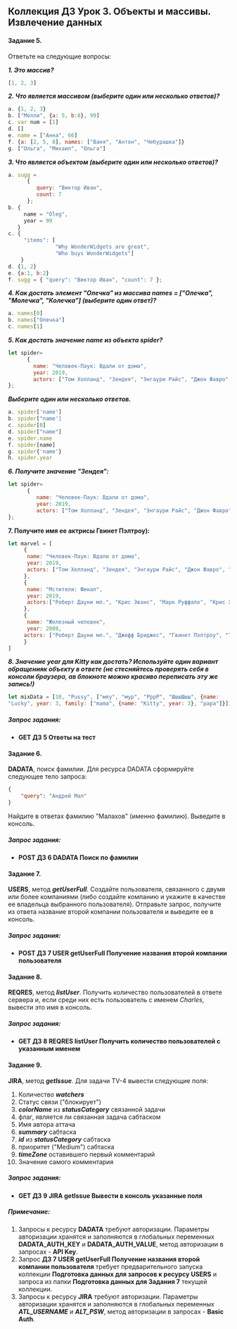 ## **Коллекция ДЗ Урок 3.** Объекты и массивы. Извлечение данных

#### Задание 5.

Ответьте на следующие вопросы:

_**1\. Это массив?**_

``` javascript
[1, 2, 3]

 ```

_**2\. Что является массивом (выберите один или несколько ответов)?**_

``` javascript
a. {1, 2, 3}
b. ["Молли", {a: 5, b:8}, 99]
c. var num = [1]
d. []
e. name = ["Анна", 66]
f. {a: [2, 5, 8], names: ["Ваня", "Антон", "Чебурашка"]}
g. ["Ольга", "Михаил", "Ольга"]

 ```

_**3\. Что является объектом (выберите один или несколько ответов)?**_

``` javascript
a. sugg = 
      {      
         query: "Виктор Иван",          
         count: 7
      };
b. {
     name = "Oleg",
     year = 99
   }
c. {
     "items": [
               "Why WonderWidgets are great",
               "Who buys WonderWidgets"]
    }
d. {1, 2}
e. {a:1, b:2}
f. sugg = { "query": "Виктор Иван", "count": 7 };

 ```

_**4\. Как достать элемент "Олечка" из массива names = \["Олечка", "Молечка", "Колечка"\] (выберите один ответ)?**_

``` javascript
a. names[0]
b. names["Олечка"]
c. names[1]

 ```

_**5\. Как достать значение name из объекта spider?**_

``` javascript
let spider= 
      {      
        name: "Человек-Паук: Вдали от дома",
        year: 2019,
        actors: ["Том Холланд", "Зендея", "Энгаури Райс", "Джон Фавро", "Джейк Джилленхол", "Сэмюэл Л. Джексон"]        
};

 ```

_**Выберите один или несколько ответов.**_

``` javascript
a. spider['name']
b. spider["name']
c. spider[0]
d. spider["name"]
e. spider.name
f. spider[name]
g. spider{'name'}
h. spider.year

 ```

_**6\. Получите значение "Зендея":**_

``` javascript
let spider= 
      {      
         name: "Человек-Паук: Вдали от дома",
         year: 2019,
         actors: ["Том Холланд", "Зендея", "Энгаури Райс", "Джон Фавро", "Джейк Джилленхол", "Сэмюэл Л. Джексон"]         
};

 ```

**7\. Получите имя ее актрисы Гвинет Пэлтроу):**

``` javascript
let marvel = [
     {
      name: "Человек-Паук: Вдали от дома",
      year: 2019,
      actors: ["Том Холланд", "Зендея", "Энгаури Райс", "Джон Фавро", "Джейк Джилленхол", "Сэмюэл Л. Джексон"]      
     },
     {     
      name: "Мстители: Финал",
      year: 2019,
      actors:["Роберт Дауни мл.", "Крис Эванс", "Марк Руффало", "Крис Хемсворт","Скарлетт Йоханссон", "Джереми Реннер", "Дон Чидл", "Пол Радд", "БриЛарсон", "Карен Гиллан"]      
     },
     {     
      name: "Железный человек",
      year: 2008,
     actors: ["Роберт Дауни мл.", "Джефф Бриджес", "Гвинет Пэлтроу", "Терренс Ховард"]
     }     
]

 ```

_**8\. Значение year для Kitty как достать? Используйте один вариант обращения**__**к объекту в ответе (не стесняйтесь проверять себя в консоли браузера, а**__**в блокноте можно красиво переписать эту же запись!)**_

``` javascript
let mixData = [10, "Pussy", ["мяу", "мур", "РррР", "ШшшШшш", {name:
"Lucky", year: 3, family: ["mama", {name: "Kitty", year: 3}, "papa"]}]];

 ```

##### Запрос задания:

- **GET ДЗ 5 Ответы на тест**
    

#### Задание 6.

**DADATA**, поиск фамилии. Для ресурса DADATA сформируйте следующее тело запроса:

``` json
{
    "query": "Андрей Мал"
}

 ```

Найдите в ответах фамилию "Малахов" (именно фамилию). Выведите в консоль.

##### Запрос задания:

- **POST ДЗ 6 DADATA Поиск по фамилии**
    

#### Задание 7.

**USERS**, метод _**getUserFull**_. Создайте пользователя, связанного с двумя или более компаниями (либо создайте компанию и укажите в качестве ее владельца выбранного пользователя). Отправьте запрос, получите из ответа название второй компании пользователя и выведите ее в консоль.

##### Запрос задания:

- **POST ДЗ 7 USER getUserFull Получение названия второй компании пользователя**
    

#### Задание 8.

**REQRES**, метод _**listUser**_. Получить количество пользователей в ответе сервера и, если среди них есть пользователь с именем _Charles_, вывести это имя в консоль.

##### Запрос задания:

- **GET ДЗ 8 REQRES listUser Получить количество пользователей с указанным именем**
    

#### Задание 9.

**JIRA**, метод _**getIssue**_. Для задачи TV-4 вывести следующие поля:

1. Количество _**watchers**_
2. Статус связи ("блокирует")
3. _**colorName**_ из _**statusCategory**_ связанной задачи
4. флаг, является ли связанная задача сабтаском
5. Имя автора аттача
6. _**summary**_ сабтаска
7. _**id**_ из _**statusCategory**_ сабтаска
8. приоритет ("Medium") сабтаска
9. _**timeZone**_ оставившего первый комментарий
10. Значение самого комментария
    

##### Запрос задания:

- **GET ДЗ 9 JIRA getIssue Вывести в консоль указанные поля**
    

##### Примечание:

1. Запросы к ресурсу **DADATA** требуют авторизации. Параметры авторизации хранятся и заполняются в глобальных переменных **DADATA_AUTH_KEY** и **DADATA_AUTH_VALUE**, метод авторизации в запросах - **API Key**.
2. Запрос **ДЗ 7 USER getUserFull Получение названия второй компании пользователя** требует предварительного запуска коллекции **Подготовка данных для запросов к ресурсу USERS** и запроса из папки **Подготовка данных для Задания 7** текущей коллекции.
3. Запросы к ресурсу **JIRA** требуют авторизации. Параметры авторизации хранятся и заполняются в глобальных переменных _**ATL_USERNAME**_ и _**ALT_PSW**_, метод авторизации в запросах - **Basic Auth**.